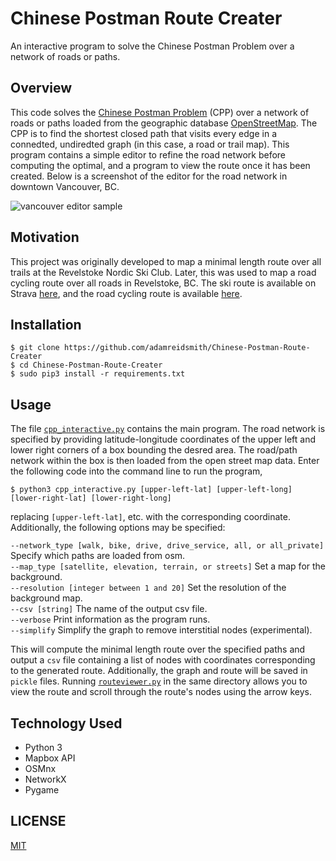 # Chinese Postman Route Creater
An interactive program to solve the Chinese Postman Problem over a network of roads or paths.

## Overview
This code solves the [Chinese Postman Problem](https://en.wikipedia.org/wiki/Route_inspection_problem) (CPP) over a network of roads or paths loaded from the geographic database [OpenStreetMap](https://www.openstreetmap.org/).  The CPP is to find the shortest closed path that visits every edge in a connedted, undiredted graph (in this case, a road or trail map).  This program contains a simple editor to refine the road network before computing the optimal, and a program to view the route once it has been created.  Below is a screenshot of the editor for the road network in downtown Vancouver, BC.

![vancouver editor sample](/assets/vancouver.png)

## Motivation
This project was originally developed to map a minimal length route over all trails at the Revelstoke Nordic Ski Club.  Later, this was used to map a road cycling route over all roads in Revelstoke, BC.  The ski route is available on Strava [here](https://www.strava.com), and the road cycling route is available [here](https://www.strava.com).

## Installation
    $ git clone https://github.com/adamreidsmith/Chinese-Postman-Route-Creater
    $ cd Chinese-Postman-Route-Creater
    $ sudo pip3 install -r requirements.txt

## Usage
The file [`cpp_interactive.py`](/cpp_interactive.py) contains the main program.  The road network is specified by providing latitude-longitude coordinates of the upper left and lower right corners of a box bounding the desred area.  The road/path network within the box is then loaded from the open street map data.  Enter the following code into the command line to run the program,

    $ python3 cpp_interactive.py [upper-left-lat] [upper-left-long] [lower-right-lat] [lower-right-long]

replacing `[upper-left-lat]`, etc. with the corresponding coordinate.  Additionally, the following options may be specified:
    
`--network_type [walk, bike, drive, drive_service, all, or all_private]`  Specify which paths are loaded from osm. <br>
`--map_type [satellite, elevation, terrain, or streets]`  Set a map for the background. <br>
`--resolution [integer between 1 and 20]`  Set the resolution of the background map. <br>
`--csv [string]`  The name of the output csv file. <br>
`--verbose`  Print information as the program runs. <br>
`--simplify`  Simplify the graph to remove interstitial nodes (experimental). <br>

This will compute the minimal length route over the specified paths and output a `csv` file containing a list of nodes with coordinates corresponding to the generated route.  Additionally, the graph and route will be saved in `pickle` files.  Running [`routeviewer.py`](/routeviewer.py) in the same directory allows you to view the route and scroll through the route's nodes using the arrow keys.

## Technology Used
* Python 3
* Mapbox API
* OSMnx
* NetworkX
* Pygame

## LICENSE
[MIT](/LICENSE)
